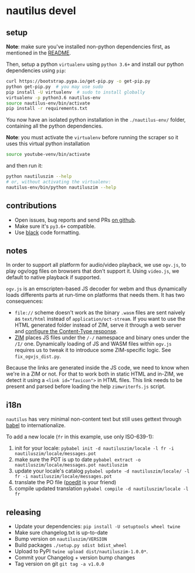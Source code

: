 # nautilus devel


## setup

__Note__: make sure you've installed non-python dependencies first, as mentioned in the [README](README.md).

Then, setup a python `virtualenv` using `python 3.6+` and install our python dependencies using `pip`:

```bash
curl https://bootstrap.pypa.io/get-pip.py -o get-pip.py
python get-pip.py  # you may use sudo
pip install -U virtualenv  # sudo to install globally
virtualenv -p python3.6 nautilus-env
source nautilus-env/bin/activate
pip install -r requirements.txt
```

You now have an isolated python installation in the `./nautilus-env/` folder, containing all the python dependencies.

__Note__: you must activate the `virtualenv` before running the scraper so it uses this virtual python installation

``` bash
source youtube-venv/bin/activate
```

and then run it:

``` bash
python nautiluszim --help
# or, without activating the virtualenv:
nautilus-env/bin/python nautiluszim --help
```

## contributions

* Open issues, bug reports and send PRs [on github](https://github.com/openzim/nautilus).
* Make sure it's `py3.6+` compatible.
* Use [black](https://github.com/psf/black) code formatting.

## notes

In order to support all platform for audio/video playback, we use `ogv.js`, to play ogv/ogg files on browsers that don't support it. Using `video.js`, we default to native playback if supported.

`ogv.js` is an emscripten-based JS decoder for webm and thus dynamically loads differents parts at run-time on platforms that needs them. It has two consequences:

* `file://` scheme doesn't work as the binary `.wasm` files are sent naively as `text/html` instead of `application/oct-stream`. If you want to use the HTML generated folder instead of ZIM, serve it through a web server and [configure the Content-Type response](https://emscripten.org/docs/compiling/WebAssembly.html#web-server-setup).
* [ZIM](https://wiki.openzim.org/wiki/ZIM_file_format) places JS files under the `/-/` namespace and binary ones under the `/I/` one. Dynamically loading of JS and WASM files within `ogv.js` requires us to tweak it to introduce some ZIM-specific logic. See `fix_ogvjs_dist.py`.

Because the links are generated inside the JS code, we need to know when we're in a ZIM or not. For that to work both in static HTML and in-ZIM, we detect it using a `<link id="favicon">` in HTML files. This link needs to be present and parsed before loading the help `zimwriterfs.js` script.

## i18n

`nautilus` has very minimal non-content text but still uses gettext through [babel](http://babel.pocoo.org/en/latest/) to internationalize.

To add a new locale (`fr` in this example, use only ISO-639-1):

1. init for your locale: `pybabel init -d nautiluszim/locale -l fr -i nautiluszim/locale/messages.pot`
2. make sure the POT is up to date `pybabel extract -o nautiluszim/locale/messages.pot nautiluszim`
3. update your locale's catalog `pybabel update -d nautiluszim/locale/ -l fr -i nautiluszim/locale/messages.pot`
3. translate the PO file ([poedit](https://poedit.net/) is your friend)
4. compile updated translation `pybabel compile -d nautiluszim/locale -l fr`

## releasing

* Update your dependencies: `pip install -U setuptools wheel twine`
* Make sure changelog.txt is up-to-date
* Bump version on `nautiluszim/VERSION`
* Build packages `./setup.py sdist bdist_wheel`
* Upload to PyPI `twine upload dist/nautiluszim-1.0.0*`.
* Commit your Changelog + version bump changes
* Tag version on git `git tag -a v1.0.0`
